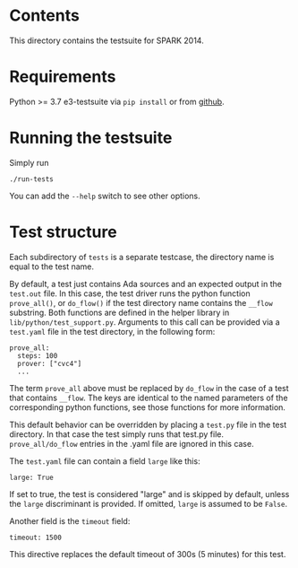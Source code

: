 Contents
========

This directory contains the testsuite for SPARK 2014.

Requirements
============

Python >= 3.7
e3-testsuite via `pip install` or from
[github](https://github.com/AdaCore/e3-testsuite).

Running the testsuite
=====================

Simply run
```
./run-tests
```

You can add the `--help` switch to see other options.

Test structure
==============

Each subdirectory of `tests` is a separate testcase, the directory name is
equal to the test name.

By default, a test just contains Ada sources and an expected output in the
`test.out` file. In this case, the test driver runs the python function
`prove_all()`, or `do_flow()` if the test directory name contains the `__flow`
substring. Both functions are defined in the helper library in
`lib/python/test_support.py`.  Arguments to this call can be provided via a
`test.yaml` file in the test directory, in the following form:

```
prove_all:
  steps: 100
  prover: ["cvc4"]
  ...
```

The term `prove_all` above must be replaced by `do_flow` in the case of a test
that contains `__flow`. The keys are identical to the named parameters of the
corresponding python functions, see those functions for more information.

This default behavior can be overridden by placing a `test.py` file in the test
directory. In that case the test simply runs that test.py file.
`prove_all/do_flow` entries in the .yaml file are ignored in this case.

The `test.yaml` file can contain a field `large` like this:

```
large: True
```

If set to true, the test is considered "large" and is skipped by default,
unless the `large` discriminant is provided. If omitted, `large` is assumed to
be `False`.

Another field is the `timeout` field:
```
timeout: 1500
```
This directive replaces the default timeout of 300s (5 minutes) for this test.
